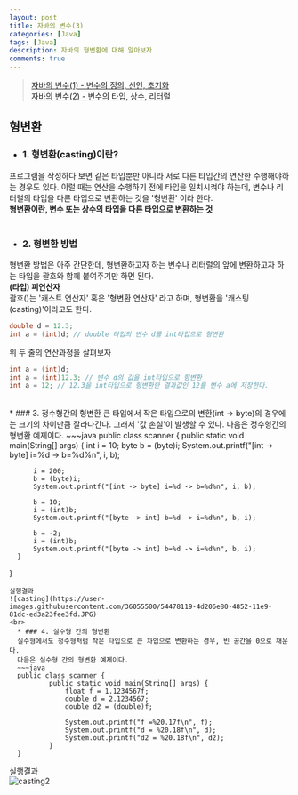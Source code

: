 ```yaml
---
layout: post
title: 자바의 변수(3)
categories: [Java]
tags: [Java]
description: 자바의 형변환에 대해 알아보자
comments: true
---
```


> [자바의 변수(1) - 변수의 정의, 선언, 초기화](https://keencho.github.io/java/2019/03/13/Java-%EB%B3%80%EC%88%981.html)  
> [자바의 변수(2) - 변수의 타입, 상수, 리터럴](https://keencho.github.io/java/2019/03/13/Java-%EB%B3%80%EC%88%982.html)  

## 형변환  
  * ### 1. 형변환(casting)이란?  
  프로그램을 작성하다 보면 같은 타입뿐만 아니라 서로 다른 타입간의 연산한 수행해야하는 경우도 있다. 이럴 때는 연산을 수행하기 전에 타입을 일치시켜야 하는데, 변수나 리터럴의 타입을 다른 타입으로 변환하는 것을 '형변환' 이라 한다.  
  **형변환이란, 변수 또는 상수의 타입을 다른 타입으로 변환하는 것**  
  <br>
  * ### 2. 형변환 방법  
  형변환 방법은 아주 간단한데, 형변환하고자 하는 변수나 리터럴의 앞에 변환하고자 하는 타입을 괄호와 함께 붙여주기만 하면 된다.  
  **(타입) 피연산자**  
  괄호()는 '캐스트 연산자' 혹은 '형변환 연산자' 라고 하며, 형변환을 '캐스팅(casting)'이라고도 한다.  
  ~~~java
  double d = 12.3;
  int a = (int)d; // double 타입의 변수 d를 int타입으로 형변환
  ~~~  
  위 두 줄의 연산과정을 살펴보자  
  ~~~java
  int a = (int)d;
  int a = (int)12.3; // 변수 d의 값을 int타입으로 형변환
  int a = 12; // 12.3을 int타입으로 형변환한 결과값인 12를 변수 a에 저장한다.
  ~~~  
  <br>
  * ### 3. 정수형간의 형변환  
  큰 타입에서 작은 타입으로의 변환(int -> byte)의 경우에는 크기의 차이만큼 잘라나간다. 그래서 '값 손실'이 발생할 수 있다.  
  다음은 정수형간의 형변환 예제이다.  
  ~~~java
  public class scanner {
      public static void main(String[] args) {
		  int i = 10;
          byte b = (byte)i;
          System.out.printf("[int -> byte] i=%d -> b=%d%n", i, b);
		  
          i = 200;
          b = (byte)i;
          System.out.printf("[int -> byte] i=%d -> b=%d%n", i, b);
		  
          b = 10;
          i = (int)b;
          System.out.printf("[byte -> int] b=%d -> i=%d%n", b, i);
		  
          b = -2;
          i = (int)b;
          System.out.printf("[byte -> int] b=%d -> i=%d%n", b, i);
      }
}
~~~  
실행결과  
![casting](https://user-images.githubusercontent.com/36055500/54478119-4d206e80-4852-11e9-81dc-ed3a23fee3fd.JPG)  
<br>
  * ### 4. 실수형 간의 형변환  
  실수형에서도 정수형처럼 작은 타입으로 큰 차입으로 변환하는 경우, 빈 공간을 0으로 채운다.  
  다음은 실수형 간의 형변환 예제이다.  
  ~~~java
  public class scanner {
          public static void main(String[] args) {
              float f = 1.1234567f;
              double d = 2.1234567;
              double d2 = (double)f;
		  
              System.out.printf("f =%20.17f\n", f);
              System.out.printf("d = %20.18f\n", d);
              System.out.printf("d2 = %20.18f\n", d2);
          }
  }
~~~  
실행결과  
![casting2](https://user-images.githubusercontent.com/36055500/54478313-09c6ff80-4854-11e9-8b5a-e768498b5e08.JPG)

